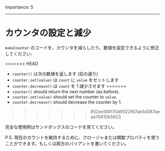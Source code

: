 importance: 5

---

# カウンタの設定と減少

`makeCounter` のコードを、カウンタを減らしたり、数値を設定できるように修正してください:

<<<<<<< HEAD
- `counter()` は次の数値を返します (前の通り)
- `counter.set(value)` は `count` に `value` をセットします
- `counter.decrease()` は `count` を 1 減少させます
=======
- `counter()` should return the next number (as before).
- `counter.set(value)` should set the counter to `value`.
- `counter.decrease()` should decrease the counter by 1.
>>>>>>> 852ee189170d9022f67ab6d387aeae76810b5923

完全な使用例はサンドボックスのコードを見てください。

P.S. 現在のカウントを維持するために、クロージャまたは関数プロパティを使うことができます。もしくは両方のバリアントを書いてください。
